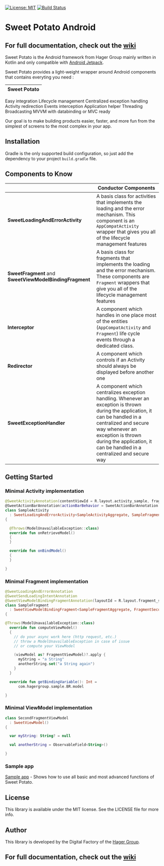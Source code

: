 [![License: MIT](https://img.shields.io/badge/License-MIT-yellow.svg)](https://opensource.org/licenses/MIT)
[![Build Status](https://hagerdigitalfactory.visualstudio.com/Digital%20Factory%20Documentation/_apis/build/status/sweet-potato-android-master?branchName=master)](https://hagerdigitalfactory.visualstudio.com/Digital%20Factory%20Documentation/_build/latest?definitionId=36?branchName=master)

# Sweet Potato Android

## For full documentation, check out the [wiki](https://github.com/hagergroup/sweet-potato-android/wiki)

Sweet Potato is the Android framework from Hager Group mainly written in Kotlin and only compatible with [Android Jetpack](https://developer.android.com/jetpack/). 

Sweet Potato provides a light-weight wrapper around Android components that contains everyting you need :

|  Sweet Potato |
|---------------|
Easy integration
Lifecycle management
Centralized exception handling
Activity redirection
Events interception
Application helper
Threading
Broadcasting
MVVM with databinding or MVC ready

Our goal is to make building products easier, faster, and more fun from the simplest of screens to the most complex in your app.

## Installation

Gradle is the only supported build configuration, so just add the dependency to your project `build.gradle` file.

## Components to Know

|             |  Conductor Components |
------|------------------------------
**SweetLoadingAndErrorActivity** | A basis class for activities that implements the loading and the error mechanism. This component is an `AppCompatActivity` wrapper that gives you all of the lifecycle management features
**SweetFragment** and **SweetViewModelBindingFragment** | A basis class for fragments that implements the loading and the error mechanism. These components are `Fragment` wrappers that give you all of the lifecycle management features
**Interceptor** | A component which handles in one place most of the entities (`AppCompatActivity` and `Fragment`) life cycle events through a dedicated class.
**Redirector** | A component which controls if an Activity should always be displayed before another one
**SweetExceptionHandler** | A component which centralizes exception handling. Whenever an exception is thrown during the application, it can be handled in a centralized and secure way whenever an exception is thrown during the application, it can be handled in a centralized and secure way

## Getting Started

### Minimal Activity implementation

```kotlin
@SweetActivityAnnotation(contentViewId = R.layout.activity_sample, fragmentPlaceholderId = R.id.fragmentContainer, fragmentClass = SampleFragment::class, canRotate = true)
@SweetActionBarAnnotation(actionBarBehavior = SweetActionBarAnnotation.ActionBarBehavior.Up)
class SampleActivity
  : SweetLoadingAndErrorActivity<SampleActivityAggregate, SampleFragmentAggregate>()
{

  @Throws(ModelUnavailableException::class)
  override fun onRetrieveModel()
  {
  }

  override fun onBindModel()
  {
  }

}

```

### Minimal Fragment implementation

```kotlin
@SweetLoadingAndErrorAnnotation
@SweetSendLoadingIntentAnnotation
@SweetViewModelBindingFragmentAnnotation(layoutId = R.layout.fragment_sample, fragmentTitleId = R.string.fragment_title, viewModelClass = FragmentViewModel::class, surviveOnConfigurationChanged = false, viewModelContext = SweetViewModelBindingFragmentAnnotation.ViewModelContext.Activity)
class SampleFragment
  : SweetViewModelBindingFragment<SampleFragmentAggregate, FragmentSecondBinding>(),
{

@Throws(ModelUnavailableException::class)
  override fun computeViewModel()
  {
    // do your async work here (http request, etc.)
    // throw a ModelUnavailableException in case of issue
    // or compute your ViewModel

    (viewModel as? FragmentViewModel)?.apply {
      myString = "a String"
      anotherString.set("a String again")
    }
  }

  override fun getBindingVariable(): Int =
      com.hagergroup.sample.BR.model

}
```

### Minimal ViewModel implementation

```kotlin
class SecondFragmentViewModel
  : SweetViewModel()
{

  var myString: String? = null

  val anotherString = ObservableField<String>()

}
```

### Sample app

[Sample app](https://github.com/hagergroup/sweet-potato-android/tree/master/sample) - Shows how to use all basic and most advanced functions of Sweet Potato.

## License

This library is available under the MIT license. See the LICENSE file for more info.

## Author

This library is developed by the Digital Factory of the [Hager Group](http://www.hagergroup.com/).

## For full documentation, check out the [wiki](https://github.com/hagergroup/sweet-potato-android/wiki)
